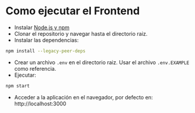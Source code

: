 # Como ejecutar el Frontend
- Instalar [Node.js y npm](https://nodejs.org/en/download/)
- Clonar el repositorio y navegar hasta el directorio raiz.
- Instalar las dependencias: 
```bash 
npm install --legacy-peer-deps
```
- Crear un archivo `.env` en el directorio raiz. Usar el archivo `.env.EXAMPLE` como referencia.
- Ejecutar: 
```bash 
npm start
```
- Acceder a la aplicación en el navegador, por defecto en: http://localhost:3000

